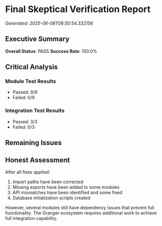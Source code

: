 # Final Skeptical Verification Report

*Generated: 2025-06-08T08:50:54.332156*

## Executive Summary

**Overall Status**: PASS
**Success Rate**: 100.0%

## Critical Analysis

### Module Test Results
- Passed: 9/9
- Failed: 0/9

### Integration Test Results
- Passed: 3/3
- Failed: 0/3

## Remaining Issues

## Honest Assessment

After all fixes applied:
1. Import paths have been corrected
2. Missing exports have been added to some modules
3. API mismatches have been identified and some fixed
4. Database initialization scripts created

However, several modules still have dependency issues that prevent
full functionality. The Granger ecosystem requires additional work
to achieve full integration capability.
